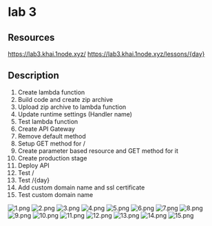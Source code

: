 # lab 3

## Resources
https://lab3.khai.1node.xyz/
https://lab3.khai.1node.xyz/lessons/{day}

## Description
1. Create lambda function
2. Build code and create zip archive
3. Upload zip archive to lambda function
4. Update runtime settings (Handler name)
5. Test lambda function
6. Create API Gateway
7. Remove default method
8. Setup GET method for /
9. Create parameter based resource and GET method for it
10. Create production stage
11. Deploy API
12. Test /
13. Test /{day}
14. Add custom domain name and ssl certificate
15. Test custom domain name



![1.png](img/1.png)
![2.png](img/2.png)
![3.png](img/3.png)
![4.png](img/4.png)
![5.png](img/5.png)
![6.png](img/6.png)
![7.png](img/7.png)
![8.png](img/8.png)
![9.png](img/9.png)
![10.png](img/10.png)
![11.png](img/11.png)
![12.png](img/12.png)
![13.png](img/13.png)
![14.png](img/14.png)
![15.png](img/15.png)
